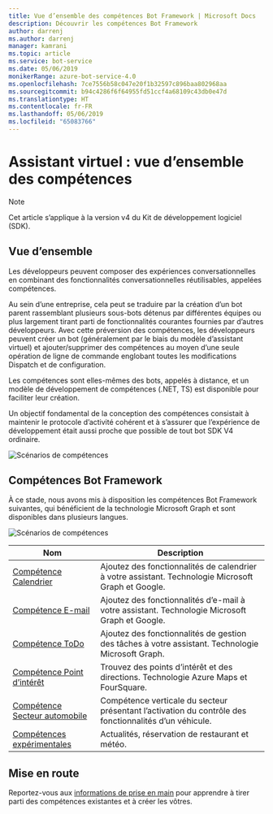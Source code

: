 ```yaml
---
title: Vue d’ensemble des compétences Bot Framework | Microsoft Docs
description: Découvrir les compétences Bot Framework
author: darrenj
ms.author: darrenj
manager: kamrani
ms.topic: article
ms.service: bot-service
ms.date: 05/06/2019
monikerRange: azure-bot-service-4.0
ms.openlocfilehash: 7ce7556b58c047e20f1b32597c896baa802968aa
ms.sourcegitcommit: b94c4286f6f64955fd51ccf4a68109c43db0e47d
ms.translationtype: HT
ms.contentlocale: fr-FR
ms.lasthandoff: 05/06/2019
ms.locfileid: "65083766"
---
```

# <a name="virtual-assistant---skills-overview"></a>Assistant virtuel : vue d’ensemble des compétences

> [!NOTE]
> Cet article s’applique à la version v4 du Kit de développement logiciel (SDK). 

## <a name="overview"></a>Vue d’ensemble

Les développeurs peuvent composer des expériences conversationnelles en combinant des fonctionnalités conversationnelles réutilisables, appelées compétences.

Au sein d’une entreprise, cela peut se traduire par la création d’un bot parent rassemblant plusieurs sous-bots détenus par différentes équipes ou plus largement tirant parti de fonctionnalités courantes fournies par d’autres développeurs. Avec cette préversion des compétences, les développeurs peuvent créer un bot (généralement par le biais du modèle d’assistant virtuel) et ajouter/supprimer des compétences au moyen d’une seule opération de ligne de commande englobant toutes les modifications Dispatch et de configuration.     

Les compétences sont elles-mêmes des bots, appelés à distance, et un modèle de développement de compétences (.NET, TS) est disponible pour faciliter leur création.

Un objectif fondamental de la conception des compétences consistait à maintenir le protocole d’activité cohérent et à s’assurer que l’expérience de développement était aussi proche que possible de tout bot SDK V4 ordinaire. 

![Scénarios de compétences](./media/enterprise-template/skills-scenarios.png)

## <a name="bot-framework-skills"></a>Compétences Bot Framework

À ce stade, nous avons mis à disposition les compétences Bot Framework suivantes, qui bénéficient de la technologie Microsoft Graph et sont disponibles dans plusieurs langues.

![Scénarios de compétences](./media/enterprise-template/skills-at-build.png)

| Nom | Description |
| ---- | ----------- |
|[Compétence Calendrier](https://github.com/Microsoft/AI/blob/master/docs/reference/skills/productivity-calendar.md)|Ajoutez des fonctionnalités de calendrier à votre assistant. Technologie Microsoft Graph et Google.|
|[Compétence E-mail](https://github.com/Microsoft/AI/blob/master/docs/reference/skills/productivity-email.md)|Ajoutez des fonctionnalités d’e-mail à votre assistant. Technologie Microsoft Graph et Google.|
|[Compétence ToDo](https://github.com/Microsoft/AI/blob/master/docs/reference/skills/productivity-todo.md)|Ajoutez des fonctionnalités de gestion des tâches à votre assistant. Technologie Microsoft Graph.|
|[Compétence Point d’intérêt](https://github.com/Microsoft/AI/blob/master/docs/reference/skills/productivity-pointofinterest.md)|Trouvez des points d’intérêt et des directions. Technologie Azure Maps et FourSquare.|
|[Compétence Secteur automobile](https://github.com/Microsoft/AI/blob/master/docs/reference/skills/automotive.md)|Compétence verticale du secteur présentant l’activation du contrôle des fonctionnalités d’un véhicule.|
|[Compétences expérimentales](https://github.com/Microsoft/AI/blob/master/docs/reference/skills/experimental.md)|Actualités, réservation de restaurant et météo.|

## <a name="getting-started"></a>Mise en route

Reportez-vous aux [informations de prise en main](https://github.com/Microsoft/AI/tree/master/docs#tutorials) pour apprendre à tirer parti des compétences existantes et à créer les vôtres.

